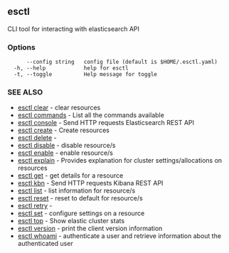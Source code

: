 ## esctl

CLI tool for interacting with elasticsearch API

### Options

```
      --config string   config file (default is $HOME/.esctl.yaml)
  -h, --help            help for esctl
  -t, --toggle          Help message for toggle
```

### SEE ALSO

* [esctl clear](esctl_clear.md)	 - clear resources
* [esctl commands](esctl_commands.md)	 - List all the commands available
* [esctl console](esctl_console.md)	 - Send HTTP requests Elasticsearch REST API
* [esctl create](esctl_create.md)	 - Create resources
* [esctl delete](esctl_delete.md)	 - 
* [esctl disable](esctl_disable.md)	 - disable resource/s
* [esctl enable](esctl_enable.md)	 - enable resource/s
* [esctl explain](esctl_explain.md)	 - Provides explanation for cluster settings/allocations on resources
* [esctl get](esctl_get.md)	 - get details for a resource
* [esctl kbn](esctl_kbn.md)	 - Send HTTP requests Kibana REST API
* [esctl list](esctl_list.md)	 - list information for resource/s
* [esctl reset](esctl_reset.md)	 - reset to default for resource/s
* [esctl retry](esctl_retry.md)	 - 
* [esctl set](esctl_set.md)	 - configure settings on a resource
* [esctl top](esctl_top.md)	 - Show elastic cluster stats
* [esctl version](esctl_version.md)	 - print the client version information
* [esctl whoami](esctl_whoami.md)	 - authenticate a user and retrieve information about the authenticated user

